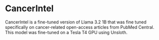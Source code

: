# CancerIntel

CancerIntel is a fine-tuned version of Llama 3.2 1B that was fine tuned specifically on cancer-related open-access articles from PubMed Central. This model was fine-tuned on a Tesla T4 GPU using Unsloth.

